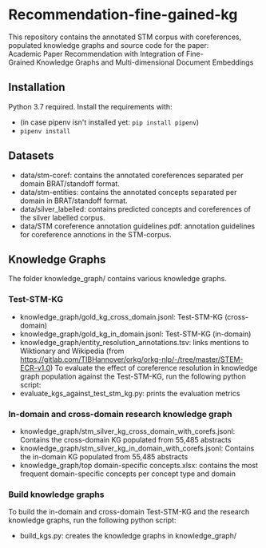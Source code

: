 # Recommendation-fine-gained-kg
This repository contains the annotated STM corpus with coreferences, populated knowledge graphs and source code for the paper:
Academic Paper Recommendation with Integration of Fine-Grained Knowledge Graphs and Multi-dimensional Document Embeddings

## Installation
Python 3.7 required. Install the requirements with:
- (in case pipenv isn't installed yet: `pip install pipenv`)
- `pipenv install`
  
## Datasets

- data/stm-coref: contains the annotated coreferences separated per domain BRAT/standoff format.
- data/stm-entities: contains the annotated concepts separated per domain in BRAT/standoff format.
- data/silver_labelled: contains predicted concepts and coreferences of the silver labelled corpus.
- data/STM coreference annotation guidelines.pdf: annotation guidelines for coreference annotions in the STM-corpus.
  
## Knowledge Graphs
The folder knowledge_graph/ contains various knowledge graphs.

### Test-STM-KG
- knowledge_graph/gold_kg_cross_domain.jsonl: Test-STM-KG (cross-domain)
- knowledge_graph/gold_kg_in_domain.jsonl: Test-STM-KG (in-domain)
- knowledge_graph/entity_resolution_annotations.tsv: links mentions to Wiktionary and Wikipedia (from https://gitlab.com/TIBHannover/orkg/orkg-nlp/-/tree/master/STEM-ECR-v1.0)
To evaluate the effect of coreference resolution in knowledge graph population against the Test-STM-KG, run the following python script:
- evaluate_kgs_against_test_stm_kg.py: prints the evaluation metrics
  
### In-domain and cross-domain research knowledge graph 
- knowledge_graph/stm_silver_kg_cross_domain_with_corefs.jsonl: Contains the cross-domain KG populated from 55,485 abstracts
- knowledge_graph/stm_silver_kg_in_domain_with_corefs.jsonl: Contains the in-domain KG populated from 55,485 abstracts
- knowledge_graph/top domain-specific concepts.xlsx: contains the most frequent domain-specific concepts per concept type and domain
  
### Build knowledge graphs
To build the in-domain and cross-domain Test-STM-KG and the research knowledge graphs, run the following python script:
- build_kgs.py: creates the knowledge graphs in knowledge_graph/
